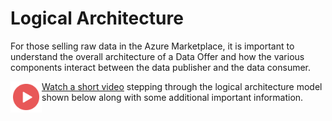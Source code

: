 # Logical Architecture

For those selling raw data in the Azure Marketplace, it is important to understand the overall architecture of a Data Offer and how the various components interact between the data publisher and the data consumer.

<a href="https://youtu.be/oVL2-gHzJCQ"><img src="./images/Video.png" width="50" style="display:inline-block;" align="left"></a> <a href="https://youtu.be/oVL2-gHzJCQ">Watch a short video</a> stepping through the logical architecture model shown below along with some additional important information.